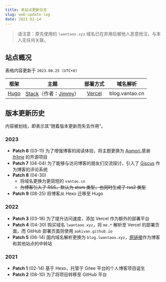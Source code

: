 ```yaml
---
title: 本站点更新日志
slug: web-update-log
date: 2021-02-14
---
```


> 请注意：原先使用的 `lwantaoo.xyz` 域名已在弃用后被他人恶意抢注，与本人无任何关联。

## 站点概况

表格内容更新于 `2023.08.25 (UTC+8)`

|框架|主题|部署方式|域名解析|
|:--:|:--:|:--:|:--:|
|[Hugo](https://gohugo.io/)|[Stack](https://github.com/CaiJimmy/hugo-theme-stack)（作者：[Jimmy](https://jimmycai.com/)）|[Vercel](https://vercel.com/)|blog.vantao.cn|

## 版本更新历史

内容被划线，即表示其“随着版本更新而失去作用”。

### 2023

- **Patch 6** (03-11) 为了增强博客的阅读体验，将主题更换为 [Aomori](https://github.com/lh1me/hexo-theme-aomori),感谢 [lh1me](https://github.com/lh1me) 的开源项目
- **Patch 7** (04-04) 为了能够与访问博客的朋友们交流探讨，引入了 [Giscus](https://giscus.app/zh-CN) 作为博客的评论系统
- **Patch 8** (04-30)
  - 将域名更换为更简短的 `vantao.cn`
  - ~~为博客引入了 RSS，默认为 atom 类型，也同时生成了 rss2 类型~~
- **Patch 9** (08-25) 将博客从 Hexo 迁移至 Hugo

### 2022

- **Patch 3** (03-18) 为了提升访问速度，添加 Vercel 作为额外的部署平台
- **Patch 4** (04-30) 购买域名 `lwantaoo.xyz`，将 `me.*` 解析至 Vercel 的部署页面，而 GitHub 部署页面则使用 `aokivan.github.io`
- **Patch 5** (06-14) 国内域名解析更换为 `blog.lwantaoo.xyz`，[原链接](https://me.lwantaoo.xyz)作为博客和其他站点的中转站

### 2021

- **Patch 1** (02-14) 基于 Hexo，托管于 Gitee 平台的个人博客项目诞生
- **Patch 2** (08-10) 为了将项目转移至 GitHub 平台
